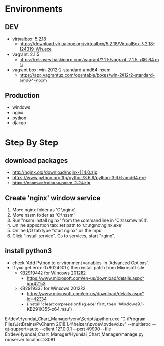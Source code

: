 # Environments

## DEV

- virtualbox: 5.2.18
  - https://download.virtualbox.org/virtualbox/5.2.18/VirtualBox-5.2.18-124319-Win.exe
- vagrant: 2.1.5
  - https://releases.hashicorp.com/vagrant/2.1.5/vagrant_2.1.5_x86_64.msi
- vagrant box: win-2012r2-standard-amd64-nocm
  - https://app.vagrantup.com/opentable/boxes/win-2012r2-standard-amd64-nocm

## Production

- windows
- nginx
- python
- django

# Step By Step

## download packages

- http://nginx.org/download/nginx-1.14.0.zip
- https://www.python.org/ftp/python/3.6.6/python-3.6.6-amd64.exe
- https://nssm.cc/release/nssm-2.24.zip

## Create 'nginx' window service

1. Move nginx folder as 'C:\nginx'
1. Move nssm folder as 'C:\nssm'
1. Run "nssm install nginx" from the command line in 'C:\nssm\win64\'.
1. On the application tab: set path to 'C:\nginx\nginx.exe'
1. On the I/O tab type "start nginx" on the Input.
1. Click "install service". Go to services, start "nginx".

## install python3

- check 'Add Python to environment variables' in 'Advanced Options'.
- if you get error 0x80240017, then install patch from Microsoft site
  - KB2919442 for Windows 2012R2
    - https://www.microsoft.com/en-us/download/details.aspx?id=42153
  - KB2919335 for Windows 2012R2
    - https://www.microsoft.com/en-us/download/details.aspx?id=42334
    - (install 'clearcompressionflag.exe' first, then 'Windows8.1-KB2919355-x64.msu')


E:\dev\Hyundai_Chart_Manager\venv\Scripts\python.exe "C:\Program Files\JetBrains\PyCharm 2018.1.4\helpers\pydev\pydevd.py" --multiproc --qt-support=auto --client 127.0.0.1 --port 49990 --file E:/dev/Hyundai_Chart_Manager/Hyundai_Chart_Manager/manage.py runserver localhost:8081
